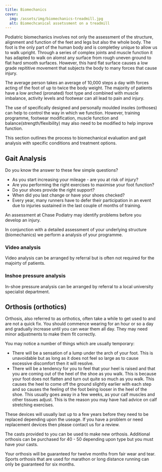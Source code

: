 ```yaml
---
title: Biomechanics
cover: 
  img: /assets/img/biomechanics-treadmill.jpg
  alt: Biomechcanical assetssment on a treadmill
---
```


Podiatric biomechanics involves not only the assessment of the structure, alignment and function of the feet and legs but also the whole body. The foot is the only part of the human body and is completley unique to allow us to walk upright. Through a series of complex joints and muscle function it has adapted to walk on alomst any surface from rough uneven ground to flat hard smooth surfaces. However, this hard flat surface causes a low grade repititive movement that subjects the body to many forces that cause injury.

The average person takes an average of 10,000 steps a day with forces acting of the foot of up to twice the body weight. The majority of patients have a low arched (pronated) foot type and combined with muscle imbalance, activity levels and footwear can all lead to pain and injury.

The use of specifically designed and personally moulded insoles (orthoses) can help to control the way in which we function. However, training programme, footwear modification, muscle function and balance(strength/flexibility) may also need to be modified to help improve function.

This section outlines the process to biomechanical evaluation and gait analysis with specific conditions and treatment options.

## Gait Analysis
Do you know the answer to these few simple questions?

* As you start increasing your mileage - are you at risk of injury?
* Are you performing the right exercises to maximise your foot function?
* Do your shoes provide the right support?
* When did you last change or have your shoes checked?
* Every year, many runners have to defer their participation in an event due to injuries sustained in the last couple of months of training.

An assessment at Chase Podiatry may identify problems before you develop an injury.

In conjunction with a detailed assessment of your underlying structure (biomechanics) we perform a analysis of your programme.

### Video analysis

Video analysis can be arranged by referral but is often not required for the majoirty of patients.

### Inshoe pressure analysis

In-shoe pressure analysis can be arranged by referral to a local university specialist department.

## Orthosis (orthotics)
Orthosis, also referred to as orthotics, often take a while to get used to and are not a quick fix. You should commence wearing for an hour or so a day and gradually increase until you can wear them all day. They may need minor adjustments to make them fit correctly.

You may notice a number of things which are usually temporary:

* There will be a sensation of a lump under the arch of your foot. This is unavoidable but as long as it does not feel so large as to cause excessive discomfort then it will resolve.
* There will be a tendency for you to feel that your heel is raised and that you are coming out of the heel of the shoe as you walk. This is because your foot does not flatten and turn out quite so much as you walk. This causes the heel to come off the ground slightly earlier with each step and so causes the feeling of the foot being looser in the heel of the shoe. This usually goes away in a few weeks, as your calf muscles and other tissues adjust. This is the reason you may have had advice on calf stretching exercises.

These devices will usually last up to a few years before they need to be replaced depending upon the useage. If you have a problem or need replacement devices then please contact us for a review.

The casts provided to you can be used to make new orthosis. Additional orthosis can be purchased for 40 - 50 depending upon type but you must have your casts.

Your orthosis will be guaranteed for twelve months from fair wear and tear. Sports orthosis that are used for marathon or long distance running can only be guaranteed for six months.

